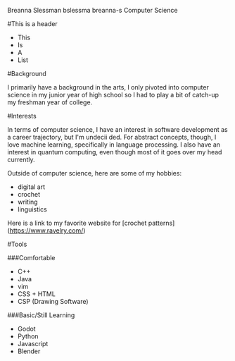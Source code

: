 Breanna Slessman
bslessma
breanna-s
Computer Science

#This is a header

- This
- Is
- A
- List


#Background

I primarily have a background in the arts, I only pivoted into computer science in
my junior year of high school so I had to play a bit of catch-up my freshman year of
college.

#Interests

In terms of computer science, I have an interest in software development as a career trajectory, but I'm undecii
ded.
For abstract concepts, though, I love machine learning, specifically in language processing. I also
have an interest in quantum computing, even though most of it goes over my head currently.

Outside of computer science, here are some of my hobbies:

- digital art
- crochet
- writing
- linguistics

Here is a link to my favorite website for [crochet patterns] (https://www.ravelry.com/)
  
#Tools

###Comfortable

- C++
- Java
- vim
- CSS + HTML
- CSP (Drawing Software)

###Basic/Still Learning

- Godot
- Python
- Javascript
- Blender
